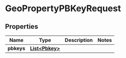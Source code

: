 
# GeoPropertyPBKeyRequest

## Properties
Name | Type | Description | Notes
------------ | ------------- | ------------- | -------------
**pbkeys** | [**List&lt;Pbkey&gt;**](Pbkey.md) |  | 



